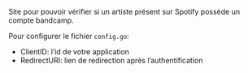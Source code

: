 Site pour pouvoir vérifier si un artiste présent sur Spotify possède un compte bandcamp.

Pour configurer le fichier `config.go`:
* ClientID: l’id de votre application
* RedirectURI: lien de redirection après l’authentification

